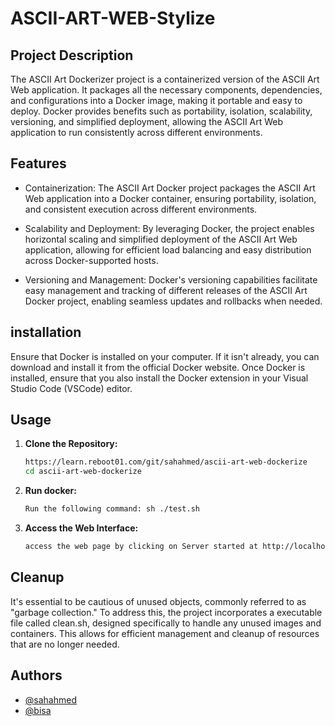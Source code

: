 # ASCII-ART-WEB-Stylize

## Project Description

The ASCII Art Dockerizer project is a containerized version of the ASCII Art Web application. It packages all the necessary components, dependencies, and configurations into a Docker image, making it portable and easy to deploy. Docker provides benefits such as portability, isolation, scalability, versioning, and simplified deployment, allowing the ASCII Art Web application to run consistently across different environments.

## Features

- Containerization: The ASCII Art Docker project packages the ASCII Art Web application into a Docker container, ensuring portability, isolation, and consistent execution across different environments.

- Scalability and Deployment: By leveraging Docker, the project enables horizontal scaling and simplified deployment of the ASCII Art Web application, allowing for efficient load balancing and easy distribution across Docker-supported hosts.

- Versioning and Management: Docker's versioning capabilities facilitate easy management and tracking of different releases of the ASCII Art Docker project, enabling seamless updates and rollbacks when needed.

## installation
Ensure that Docker is installed on your computer. If it isn't already, you can download and install it from the official Docker website. Once Docker is installed, ensure that you also install the Docker extension in your Visual Studio Code (VSCode) editor.

## Usage

1. **Clone the Repository:**
   ```bash
   https://learn.reboot01.com/git/sahahmed/ascii-art-web-dockerize
   cd ascii-art-web-dockerize
    ```
2. **Run docker:**
     ```bash
    Run the following command: sh ./test.sh 
    ```
3. **Access the Web Interface:**
    ```bash
    access the web page by clicking on Server started at http://localhost:8000/ ,and it will take you directly to the webpage.
    ```

## Cleanup

It's essential to be cautious of unused objects, commonly referred to as "garbage collection." To address this, the project incorporates a executable file called clean.sh, designed specifically to handle any unused images and containers. This allows for efficient management and cleanup of resources that are no longer needed.

## Authors

- [@sahahmed](https://learn.reboot01.com/git/sahahmed)
- [@bisa](https://learn.reboot01.com/git/bisa)